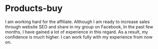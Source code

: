 # Products-buy
 I am working hard for the affiliate. Although I am ready to increase sales through website SEO and share in my group on Facebook, In the past few months, I have gained a lot of experience in this regard. As a result, my confidence is much higher. I can work fully with my experience from now on.
